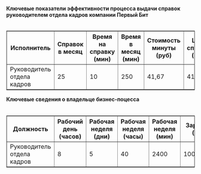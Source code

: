 #### Ключевые показатели эффективности процесса выдачи справок руководителем отдела кадров компании Первый Бит

<table border=1 align="right">
<tr><th>Исполнитель</th><th>Справок в месяц</th><th>Время на справку (мин)</th><th>Время в месяц (мин)</th><th>Стоимость минуты (руб)</th><th>Цена справки (руб)</th><th>Цена процесса в месяц (руб)</th></tr>
<tr><td>Руководитель отдела кадров</td><td>25</td><td>10</td><td>250</td><td>41,67</td><td>416,67</td><td>10416,67</td></tr>
</table>



#### Ключевые сведения о владельце бизнес-поцесса

<table border=1 align="right">
<tr><th>Должность</th><th>Рабочий день (часов)</th><th>Рабочая неделя (дни)</th><th>Рабочая неделя (часы)</th><th>Рабочая неделя (мин)</th><th>Зарплата  (руб)</th><th>Доля процесса от ЗП</th></tr>
<tr><td>Руководитель отдела кадров</td><td>8</td><td>5</td><td>40</td><td>2400</td><td>100000,00</td><td>0,10</td></tr>
</table>